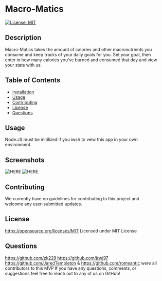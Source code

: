 # Macro-Matics

  [![License: MIT](https://img.shields.io/badge/License-MIT-yellow.svg)](https://opensource.org/licenses/MIT)
  
  ## Description
  Macro-Matics takes the amount of calories and other macronutrients you consume and keep tracks of your daily goals for you. Set your goal, then enter in how many calories you've burned and consumed that day and view your stats with us.
  
  ## Table of Contents

  * [Installation](#installation)
  * [Usage](#usage)
  * [Contributing](#contributing)
  * [License](#license)
  * [Questions](#questions)


  ## Usage
  Node.JS must be initilized if you iwsh to veiw this app in your own environment.
  
  ## Screenshots
  ![HERE](https://i.imgur.com/apq0IJS.png)
  ![HERE](https://i.imgur.com/6O0C2jc.png)
  
  ## Contributing
  We currently have no guidelines for contributing to this project and welcome any user-submitted updates.

  ## License
  https://opensource.org/licenses/MIT 
  Licensed under MIT License

  ## Questions
  https://github.com/zk229 https://github.com/jrwj97 https://github.com/JaredTempleton & https://github.com/romeantic were all contributors to this MVP
  If you have any questions, comments, or suggestions feel free to reach out to any of us on GitHub!
  
